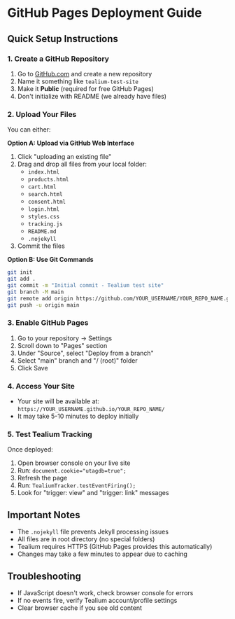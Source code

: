# GitHub Pages Deployment Guide

## Quick Setup Instructions

### 1. Create a GitHub Repository
1. Go to [GitHub.com](https://github.com) and create a new repository
2. Name it something like `tealium-test-site` 
3. Make it **Public** (required for free GitHub Pages)
4. Don't initialize with README (we already have files)

### 2. Upload Your Files
You can either:

**Option A: Upload via GitHub Web Interface**
1. Click "uploading an existing file"
2. Drag and drop all files from your local folder:
   - `index.html`
   - `products.html`
   - `cart.html` 
   - `search.html`
   - `consent.html`
   - `login.html`
   - `styles.css`
   - `tracking.js`
   - `README.md`
   - `.nojekyll`
3. Commit the files

**Option B: Use Git Commands**
```bash
git init
git add .
git commit -m "Initial commit - Tealium test site"
git branch -M main
git remote add origin https://github.com/YOUR_USERNAME/YOUR_REPO_NAME.git
git push -u origin main
```

### 3. Enable GitHub Pages
1. Go to your repository → Settings
2. Scroll down to "Pages" section
3. Under "Source", select "Deploy from a branch"
4. Select "main" branch and "/ (root)" folder
5. Click Save

### 4. Access Your Site
- Your site will be available at: `https://YOUR_USERNAME.github.io/YOUR_REPO_NAME/`
- It may take 5-10 minutes to deploy initially

### 5. Test Tealium Tracking
Once deployed:
1. Open browser console on your live site
2. Run: `document.cookie="utagdb=true";`
3. Refresh the page
4. Run: `TealiumTracker.testEventFiring();`
5. Look for "trigger: view" and "trigger: link" messages

## Important Notes
- The `.nojekyll` file prevents Jekyll processing issues
- All files are in root directory (no special folders)
- Tealium requires HTTPS (GitHub Pages provides this automatically)
- Changes may take a few minutes to appear due to caching

## Troubleshooting
- If JavaScript doesn't work, check browser console for errors
- If no events fire, verify Tealium account/profile settings
- Clear browser cache if you see old content 